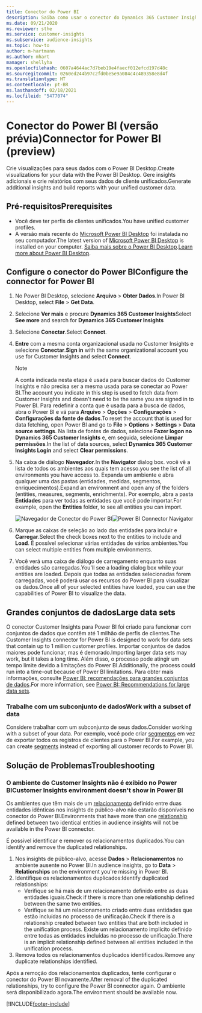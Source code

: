 ```yaml
---
title: Conector do Power BI
description: Saiba como usar o conector do Dynamics 365 Customer Insights no Power BI.
ms.date: 09/21/2020
ms.reviewer: sthe
ms.service: customer-insights
ms.subservice: audience-insights
ms.topic: how-to
author: m-hartmann
ms.author: mhart
manager: shellyha
ms.openlocfilehash: 0607a4644ac7d7beb19e4faecf012efcd197d48c
ms.sourcegitcommit: 0260ed244b97c2fd0be5e9a084c4c489358e8d4f
ms.translationtype: HT
ms.contentlocale: pt-BR
ms.lasthandoff: 02/18/2021
ms.locfileid: "5477074"
---
```

# <a name="connector-for-power-bi-preview"></a><span data-ttu-id="738c7-103">Conector do Power BI (versão prévia)</span><span class="sxs-lookup"><span data-stu-id="738c7-103">Connector for Power BI (preview)</span></span>

<span data-ttu-id="738c7-104">Crie visualizações para seus dados com o Power BI Desktop.</span><span class="sxs-lookup"><span data-stu-id="738c7-104">Create visualizations for your data with the Power BI Desktop.</span></span> <span data-ttu-id="738c7-105">Gere insights adicionais e crie relatórios com seus dados de cliente unificados.</span><span class="sxs-lookup"><span data-stu-id="738c7-105">Generate additional insights and build reports with your unified customer data.</span></span>

## <a name="prerequisites"></a><span data-ttu-id="738c7-106">Pré-requisitos</span><span class="sxs-lookup"><span data-stu-id="738c7-106">Prerequisites</span></span>

- <span data-ttu-id="738c7-107">Você deve ter perfis de clientes unificados.</span><span class="sxs-lookup"><span data-stu-id="738c7-107">You have unified customer profiles.</span></span>
- <span data-ttu-id="738c7-108">A versão mais recente do [Microsoft Power BI Desktop](https://powerbi.microsoft.com/desktop/) foi instalada no seu computador.</span><span class="sxs-lookup"><span data-stu-id="738c7-108">The latest version of [Microsoft Power BI Desktop](https://powerbi.microsoft.com/desktop/) is installed on your computer.</span></span> <span data-ttu-id="738c7-109">[Saiba mais sobre o Power BI Desktop](https://docs.microsoft.com/power-bi/desktop-what-is-desktop).</span><span class="sxs-lookup"><span data-stu-id="738c7-109">[Learn more about Power BI Desktop](https://docs.microsoft.com/power-bi/desktop-what-is-desktop).</span></span>

## <a name="configure-the-connector-for-power-bi"></a><span data-ttu-id="738c7-110">Configure o conector do Power BI</span><span class="sxs-lookup"><span data-stu-id="738c7-110">Configure the connector for Power BI</span></span>

1. <span data-ttu-id="738c7-111">No Power BI Desktop, selecione **Arquivo** > **Obter Dados**.</span><span class="sxs-lookup"><span data-stu-id="738c7-111">In Power BI Desktop, select **File** > **Get Data**.</span></span>

1. <span data-ttu-id="738c7-112">Selecione **Ver mais** e procure **Dynamics 365 Customer Insights**</span><span class="sxs-lookup"><span data-stu-id="738c7-112">Select **See more** and search for **Dynamics 365 Customer Insights**</span></span>

1. <span data-ttu-id="738c7-113">Selecione **Conectar**.</span><span class="sxs-lookup"><span data-stu-id="738c7-113">Select **Connect**.</span></span>

1. <span data-ttu-id="738c7-114">**Entre** com a mesma conta organizacional usada no Customer Insights e selecione **Conectar**.</span><span class="sxs-lookup"><span data-stu-id="738c7-114">**Sign in** with the same organizational account you use for Customer Insights and select **Connect**.</span></span>
   > [!NOTE]
   > <span data-ttu-id="738c7-115">A conta indicada nesta etapa é usada para buscar dados do Customer Insights e não precisa ser a mesma usada para se conectar ao Power BI.</span><span class="sxs-lookup"><span data-stu-id="738c7-115">The account you indicate in this step is used to fetch data from Customer Insights and doesn't need to be the same you are signed in to Power BI.</span></span> <span data-ttu-id="738c7-116">Para redefinir a conta que é usada para a busca de dados, abra o Power BI e vá para **Arquivo** > **Opções** > **Configurações** > **Configurações da fonte de dados**.</span><span class="sxs-lookup"><span data-stu-id="738c7-116">To reset the account that is used for data fetching, open Power BI and go to **File** > **Options** > **Settings** > **Data source settings**.</span></span> <span data-ttu-id="738c7-117">Na lista de fontes de dados, selecione **Fazer logon no Dynamics 365 Customer Insights** e, em seguida, selecione **Limpar permissões**.</span><span class="sxs-lookup"><span data-stu-id="738c7-117">In the list of data sources, select **Dynamics 365 Customer Insights Login** and select **Clear permissions**.</span></span>  

1. <span data-ttu-id="738c7-118">Na caixa de diálogo **Navegador**.</span><span class="sxs-lookup"><span data-stu-id="738c7-118">In the **Navigator** dialog box.</span></span> <span data-ttu-id="738c7-119">você vê a lista de todos os ambientes aos quais tem acesso.</span><span class="sxs-lookup"><span data-stu-id="738c7-119">you see the list of all environments you have access to.</span></span> <span data-ttu-id="738c7-120">Expanda um ambiente e abra qualquer uma das pastas (entidades, medidas, segmentos, enriquecimentos).</span><span class="sxs-lookup"><span data-stu-id="738c7-120">Expand an environment and open any of the folders (entities, measures, segments, enrichments).</span></span> <span data-ttu-id="738c7-121">Por exemplo, abra a pasta **Entidades** para ver todas as entidades que você pode importar.</span><span class="sxs-lookup"><span data-stu-id="738c7-121">For example, open the **Entities** folder, to see all entities you can import.</span></span>

   <span data-ttu-id="738c7-122">![Navegador de Conector do Power BI](media/power-bi-navigator.png "Navegador de Conector do Power BI")</span><span class="sxs-lookup"><span data-stu-id="738c7-122">![Power BI Connector Navigator](media/power-bi-navigator.png "Power BI Connector Navigator")</span></span>

1. <span data-ttu-id="738c7-123">Marque as caixas de seleção ao lado das entidades para incluir e **Carregar**.</span><span class="sxs-lookup"><span data-stu-id="738c7-123">Select the check boxes next to the entities to include and **Load**.</span></span> <span data-ttu-id="738c7-124">É possível selecionar várias entidades de vários ambientes.</span><span class="sxs-lookup"><span data-stu-id="738c7-124">You can select multiple entities from multiple environments.</span></span>

1. <span data-ttu-id="738c7-125">Você verá uma caixa de diálogo de carregamento enquanto suas entidades são carregadas.</span><span class="sxs-lookup"><span data-stu-id="738c7-125">You'll see a loading dialog box while your entities are loaded.</span></span> <span data-ttu-id="738c7-126">Depois que todas as entidades selecionadas forem carregadas, você poderá usar os recursos do Power BI para visualizar os dados.</span><span class="sxs-lookup"><span data-stu-id="738c7-126">Once all of your selected entities have loaded, you can use the capabilities of Power BI to visualize the data.</span></span>

## <a name="large-data-sets"></a><span data-ttu-id="738c7-127">Grandes conjuntos de dados</span><span class="sxs-lookup"><span data-stu-id="738c7-127">Large data sets</span></span>

<span data-ttu-id="738c7-128">O conector Customer Insights para Power BI foi criado para funcionar com conjuntos de dados que contêm até 1 milhão de perfis de clientes.</span><span class="sxs-lookup"><span data-stu-id="738c7-128">The Customer Insights connector for Power BI is designed to work for data sets that contain up to 1 million customer profiles.</span></span> <span data-ttu-id="738c7-129">Importar conjuntos de dados maiores pode funcionar, mas é demorado.</span><span class="sxs-lookup"><span data-stu-id="738c7-129">Importing larger data sets may work, but it takes a long time.</span></span> <span data-ttu-id="738c7-130">Além disso, o processo pode atingir um tempo limite devido a limitações do Power BI.</span><span class="sxs-lookup"><span data-stu-id="738c7-130">Additionally, the process could run into a time-out because of Power BI limitations.</span></span> <span data-ttu-id="738c7-131">Para obter mais informações, consulte [Power BI: recomendações para grandes conjuntos de dados](https://docs.microsoft.com/power-bi/admin/service-premium-what-is#large-datasets).</span><span class="sxs-lookup"><span data-stu-id="738c7-131">For more information, see [Power BI: Recommendations for large data sets](https://docs.microsoft.com/power-bi/admin/service-premium-what-is#large-datasets).</span></span> 

### <a name="work-with-a-subset-of-data"></a><span data-ttu-id="738c7-132">Trabalhe com um subconjunto de dados</span><span class="sxs-lookup"><span data-stu-id="738c7-132">Work with a subset of data</span></span>

<span data-ttu-id="738c7-133">Considere trabalhar com um subconjunto de seus dados.</span><span class="sxs-lookup"><span data-stu-id="738c7-133">Consider working with a subset of your data.</span></span> <span data-ttu-id="738c7-134">Por exemplo, você pode criar [segmentos](segments.md) em vez de exportar todos os registros de clientes para o Power BI.</span><span class="sxs-lookup"><span data-stu-id="738c7-134">For example, you can create [segments](segments.md) instead of exporting all customer records to Power BI.</span></span>

## <a name="troubleshooting"></a><span data-ttu-id="738c7-135">Solução de Problemas</span><span class="sxs-lookup"><span data-stu-id="738c7-135">Troubleshooting</span></span>

### <a name="customer-insights-environment-doesnt-show-in-power-bi"></a><span data-ttu-id="738c7-136">O ambiente do Customer Insights não é exibido no Power BI</span><span class="sxs-lookup"><span data-stu-id="738c7-136">Customer Insights environment doesn't show in Power BI</span></span>

<span data-ttu-id="738c7-137">Os ambientes que têm mais de um [relacionamento](relationships.md) definido entre duas entidades idênticas nos insights de público-alvo não estarão disponíveis no conector do Power BI.</span><span class="sxs-lookup"><span data-stu-id="738c7-137">Environments that have more than one [relationship](relationships.md) defined between two identical entities in audience insights will not be available in the Power BI connector.</span></span>

<span data-ttu-id="738c7-138">É possível identificar e remover os relacionamentos duplicados.</span><span class="sxs-lookup"><span data-stu-id="738c7-138">You can identify and remove the duplicated relationships.</span></span>

1. <span data-ttu-id="738c7-139">Nos insights de público-alvo, acesse **Dados** > **Relacionamentos** no ambiente ausente no Power BI.</span><span class="sxs-lookup"><span data-stu-id="738c7-139">In audience insights, go to **Data** > **Relationships** on the environment you're missing in Power BI.</span></span>
2. <span data-ttu-id="738c7-140">Identifique os relacionamentos duplicados:</span><span class="sxs-lookup"><span data-stu-id="738c7-140">Identify duplicated relationships:</span></span>
   - <span data-ttu-id="738c7-141">Verifique se há mais de um relacionamento definido entre as duas entidades iguais.</span><span class="sxs-lookup"><span data-stu-id="738c7-141">Check if there is more than one relationship defined between the same two entities.</span></span>
   - <span data-ttu-id="738c7-142">Verifique se há um relacionamento criado entre duas entidades que estão incluídas no processo de unificação.</span><span class="sxs-lookup"><span data-stu-id="738c7-142">Check if there is a relationship created between two entities that are both included in the unification process.</span></span> <span data-ttu-id="738c7-143">Existe um relacionamento implícito definido entre todas as entidades incluídas no processo de unificação.</span><span class="sxs-lookup"><span data-stu-id="738c7-143">There is an implicit relationship defined between all entities included in the unification process.</span></span>
3. <span data-ttu-id="738c7-144">Remova todos os relacionamentos duplicados identificados.</span><span class="sxs-lookup"><span data-stu-id="738c7-144">Remove any duplicate relationships identified.</span></span>

<span data-ttu-id="738c7-145">Após a remoção dos relacionamentos duplicados, tente configurar o conector do Power BI novamente.</span><span class="sxs-lookup"><span data-stu-id="738c7-145">After removal of the duplicated relationships, try to configure the Power BI connector again.</span></span> <span data-ttu-id="738c7-146">O ambiente será disponibilizado agora.</span><span class="sxs-lookup"><span data-stu-id="738c7-146">The environment should be available now.</span></span>

[!INCLUDE[footer-include](../includes/footer-banner.md)]

